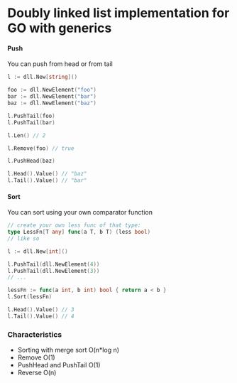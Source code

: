 # Doubly linked list implementation for GO with generics

#### Push

You can push from head or from tail
```go
l := dll.New[string]()

foo := dll.NewElement("foo")
bar := dll.NewElement("bar")
baz := dll.NewElement("baz")

l.PushTail(foo)
l.PushTail(bar)

l.Len() // 2

l.Remove(foo) // true

l.PushHead(baz)

l.Head().Value() // "baz"
l.Tail().Value() // "bar"
```

#### Sort

You can sort using your own comparator function
```go
// create your own less func of that type:
type LessFn[T any] func(a T, b T) (less bool)
// like so

l := dll.New[int]()

l.PushTail(dll.NewElement(4))
l.PushTail(dll.NewElement(3))
// ...

lessFn := func(a int, b int) bool { return a < b }
l.Sort(lessFn)

l.Head().Value() // 3
l.Tail().Value() // 4
```

### Characteristics
- Sorting with merge sort O(n*log n)
- Remove O(1)
- PushHead and PushTail O(1)
- Reverse O(n)